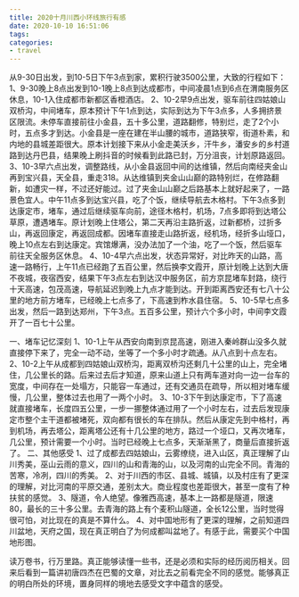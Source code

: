 ```yaml
---
title: 2020十月川西小环线旅行有感
date: 2020-10-10 16:51:06
tags:
categories: 
- travel
---
```


从9-30日出发，到10-5日下午3点到家，累积行驶3500公里，大致的行程如下：
1、9-30晚上8点出发到10-1晚上8点到达成都市，中间凌晨1点到6点在渭南服务区休息，10-1入住成都市新都区香橙酒店。
2、10-2早9点出发，驱车前往四姑娘山双桥沟，中间堵车，原本预计下午1点到达，实际到达为下午3点多，人多拥挤景区限流。未停车直接前往小金县，五十多公里，道路翻修，特别烂，走了2个小时，五点多才到达。小金县是一座在建在半山腰的城市，道路狭窄，街道朴素，和内地的县城差距很大。原本计划接下来从小金走美沃乡，汗牛乡，潘安乡的乡村道路到达丹巴县，结果晚上刷抖音的时候看到此路已封，万分沮丧，计划原路返回。
3、10-3早六点出发，调整路线，从小金县返回中间的达维镇，然后向南经夹金山再到宝兴县，天全县，重走318。从达维镇到夹金山山巅的路特别烂，在修路翻新，如遭灾一样，不过还好能过。过了夹金山山巅之后路基本上就好起来了，一路景色宜人。中午11点多到达宝兴县，吃了个饭，继续导航去木格村。下午3点多到达康定市，堵车，通过后继续驱车向前，途径木格村，机场，7点多即将到达塔公草原，遭遇堵车。原计划晚上住塔公，第二天再沿主路折返，过新都桥，过折多山，再返回康定，再返回成都。因堵车直接走山路折返，经机场，经折多山垭口，晚上10点左右到达康定。宾馆爆满，没办法加了一个油，吃了一个饭，然后驱车前往天全服务区休息。
4、10-4早六点出发，状态异常好，对比昨天的山路，高速一路畅行，上午11点已经跑了五百公里，然后换李文霞开，原计划晚上达到大唐不夜城，夜宿西安，结果下午3点左右到达汉中服务区，前方京昆堵车封路，绕行十天高速，包茂高速，导航延迟到晚上九点才能到达。开到距离西安还有七八十公里的地方前方堵车，已经晚上七点多了，下高速到柞水县住宿。
5、10-5早七点多出发，然后一路到达郑州，下午3点。五百多公里，预计六个多小时，中间李文霞开了一百七十公里。
<!-- more -->


一、堵车记忆深刻
1、10-1上午从西安向南到京昆高速，刚进入秦岭群山没多久就直接停下来了，完全一动不动，坐等了一个多小时才疏通。从八点到十点左右。
2、10-2上午从成都到四姑娘山双桥沟，距离双桥沟还剩几十公里的山上，完全堵住，几公里长的路。后来过去后才知道，原来山道上只有两车道对向一边一台车的宽度，中间存在一处塌方，只能容一车通过，还有交通员在疏导，所以相对堵车缓慢，几公里，整体过去也用了一两个小时。
3、10-3下午到达康定市，下了高速就直接堵车，长度四五公里，一步一挪整体通过用了一个小时左右，过去后发现康定市整个主干道都被堵死，双向都有很长的车在排队。然后从康定先到中格村，再到机场，再去塔公，距离塔公还有十几公里的地方，路过一个垭口，又再次堵车，几公里，预计需要一个小时。当时已经晚上七点多，天渐渐黑了，商量后直接折返了。
二、其他感受
1、过了成都去四姑娘山，云雾缭绕，进入山区，真正理解了山川秀美，巫山云雨的意义，四川的山和青海的山，以及河南的山完全不同。青海的苦寒，冷冽，四川的秀美。
2、对于川西的市区、县城、城镇，以及村庄有了更深的理解，对比河南的平原交通，差别太大。商业程度也差距很大，甚至一度有了种扶贫的感觉。
3、隧道，令人绝望。像雅西高速，基本上一路都是隧道，限速80，最长的三十多公里。去青海的路上有个麦积山隧道，全长12公里，当时觉得很可怕，对比现在的真是不算什么。
4、对中国地形有了更深的理解，之前知道四川盆地，天府之国，现在真正明白了为何成都叫盆地了。有感于此，需要买个中国地形图。

读万卷书，行万里路。真正能够读懂一些书，还是必须和实际的经历阅历相关。回来后看到一篇讲初唐四杰在巴蜀的文章，对比去之前看完全不同的感觉。能够真正的明白所处的环境，置身同样的境地去感受文字中蕴含的感受。


